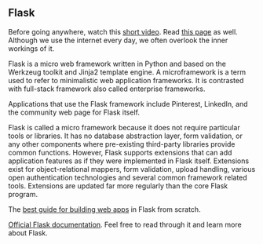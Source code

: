 ## Flask

Before going anywhere, watch this [short video](https://www.youtube.com/watch?v=7_LPdttKXPc). Read [this page](https://web.stanford.edu/class/msande91si/www-spr04/readings/week1/InternetWhitepaper.htm) as well. Although we use the internet every day, we often overlook the inner workings of it.

Flask is a micro web framework written in Python and based on the Werkzeug toolkit and Jinja2 template engine. A microframework is a term used to refer to minimalistic web application frameworks. It is contrasted with full-stack framework also called enterprise frameworks.

Applications that use the Flask framework include Pinterest, LinkedIn, and the community web page for Flask itself.

Flask is called a micro framework because it does not require particular tools or libraries. It has no database abstraction layer, form validation, or any other components where pre-existing third-party libraries provide common functions. However, Flask supports extensions that can add application features as if they were implemented in Flask itself. Extensions exist for object-relational mappers, form validation, upload handling, various open authentication technologies and several common framework related tools. Extensions are updated far more regularly than the core Flask program.

The [best guide for building web apps](resources/flask_web_dev.pdf) in Flask from scratch.

[Official Flask documentation](http://flask.pocoo.org/docs/0.11/). Feel free to read through it and learn more about Flask.
